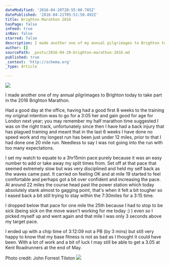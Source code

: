 ```yaml
---
dateModified: '2016-04-20T20:55:00.785Z'
datePublished: '2016-04-21T05:51:50.492Z'
title: Brighton Marathon 2016
hasPage: false
inFeed: true
inNav: false
starred: false
description: I made another one of my annual pilgrimages to Brighton today to take part in the 2016 Brighton Marathon.
author: []
sourcePath: _posts/2016-04-20-brighton-marathon-2016.md
published: true
_context: 'http://schema.org'
_type: Article

---
```

![](https://the-grid-user-content.s3-us-west-2.amazonaws.com/450329c3-fcca-4bd2-aa74-a64ffe229c24.jpg)

I made another one of my annual pilgrimages to Brighton today to take part in the 2016 Brighton Marathon.

Had a good day at the office, having had a good first 8 weeks to the training my original intention was to go for a 3:05 her and gain good for age for London next year; you may remember my half marathon time suggested I was on the right track, unfortunately since then I have had a back injury that has plagued training and meant that in the last 6 weeks I have done no speed work and my longest run has been just under 12 miles, prior to that I had done one 20 mile run. Needless to say I was not going into the run with too many expectations.

I set my watch to equate to a 3hr15min pace purely because it was an easy number to add or take away my split times from. Set off at that pace that seemed extremely slow but was very disciplined and held my self back as the waves came past. It carried on feeling OK and at mile 19 started to feel comfortable and perhaps got a bit over confident and increasing the pace. At around 22 miles the course head past the power station which today absolutely stank almost to gagging point, that's when it felt a bit tougher so I eased back a bit still trying to stay within the 7:30miles for a 3:15 time.

I dropped below that pace for one mile the 25th because I had to stop to be sick (being sick on the move wasn't working for me today :) ) even so I picked myself up and went again and that mile I was only 3 seconds above my target pace.

I ended up with a chip time of 3:12:09 not a PB (by 3 mins) but still very happy to know that my base fitness is not as bad as I thought it could have been. With a lot of work and a bit of luck I may still be able to get a 3.05 at Kent Roadrunners at the end of May.

Photo credit: John Forrest Tilston
![](https://the-grid-user-content.s3-us-west-2.amazonaws.com/45758f6a-a581-4b16-96c7-33a3a1e04096.jpg)